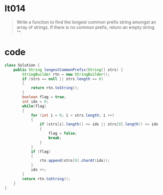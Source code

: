 # lt014
>Write a function to find the longest common prefix string amongst an array of strings.
>If there is no common prefix, return an empty string "". 

# code
```Java
class Solution {
    public String longestCommonPrefix(String[] strs) {
        StringBuilder rtn = new StringBuilder();
        if (strs == null || strs.length == 0) 
        {
            return rtn.toString();
        }
        boolean flag = true;
        int idx = 0;
        while(flag) 
        {
            for (int i = 0; i < strs.length; i ++) 
            {
                if (strs[i].length() <= idx || strs[0].length() <= idx || strs[i].charAt(idx) != strs[0].charAt(idx) ) 
                {
                    flag = false;
                    break;
                }
            }
            if (flag) 
            {
                rtn.append(strs[0].charAt(idx));
            }
            idx ++;
        }
        return rtn.toString();
    }
}
```
